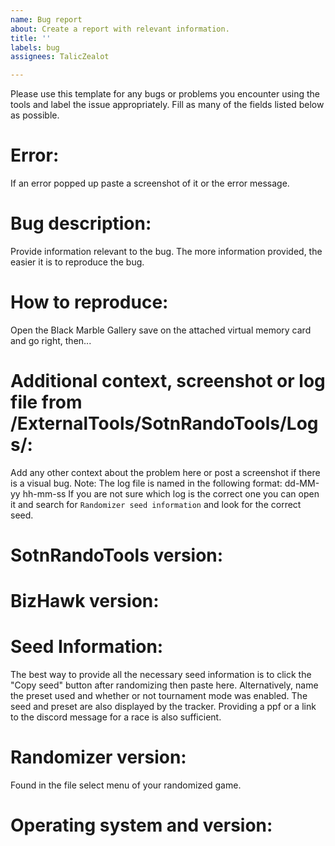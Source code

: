 ```yaml
---
name: Bug report
about: Create a report with relevant information.
title: ''
labels: bug
assignees: TalicZealot

---
```


Please use this template for any bugs or problems you encounter using the tools and label the issue appropriately. Fill as many of the fields listed below as possible.

# Error:
If an error popped up paste a screenshot of it or the error message.

# Bug description:
Provide information relevant to the bug. The more information provided, the
easier it is to reproduce the bug.

# How to reproduce:
Open the Black Marble Gallery save on the attached virtual memory card and go
right, then...

# Additional context, screenshot or log file from /ExternalTools/SotnRandoTools/Logs/:
Add any other context about the problem here or post a screenshot if there is a visual bug.
Note: The log file is named in the following format: dd-MM-yy hh-mm-ss
If you are not sure which log is the correct one you can open it and search for `Randomizer seed information` and look for the correct seed.

# SotnRandoTools version:

# BizHawk version:

# Seed Information:
The best way to provide all the necessary seed information is to click the
"Copy seed" button after randomizing then paste here. Alternatively, name the
preset used and whether or not tournament mode was enabled. The seed and preset are also displayed by the tracker. Providing a ppf or a link to the discord message for a race is also sufficient.

# Randomizer version:
Found in the file select menu of your randomized game.

# Operating system and version:
